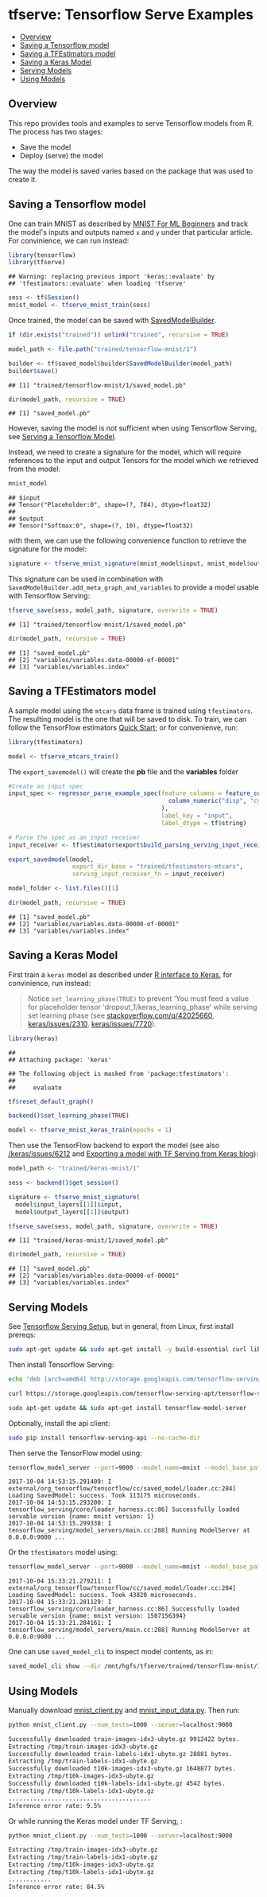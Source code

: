 tfserve: Tensorflow Serve Examples
================

-   [Overview](#overview)
-   [Saving a Tensorflow model](#saving-a-tensorflow-model)
-   [Saving a TFEstimators model](#saving-a-tfestimators-model)
-   [Saving a Keras Model](#saving-a-keras-model)
-   [Serving Models](#serving-models)
-   [Using Models](#using-models)

Overview
--------

This repo provides tools and examples to serve Tensorflow models from R. The process has two stages:

-   Save the model
-   Deploy (serve) the model

The way the model is saved varies based on the package that was used to create it.

Saving a Tensorflow model
-------------------------

One can train MNIST as described by [MNIST For ML Beginners](https://tensorflow.rstudio.com/tensorflow/articles/tutorial_mnist_beginners.html) and track the model's inputs and outputs named `x` and `y` under that particular article. For convinience, we can run instead:

``` r
library(tensorflow)
library(tfserve)
```

    ## Warning: replacing previous import 'keras::evaluate' by
    ## 'tfestimators::evaluate' when loading 'tfserve'

``` r
sess <- tf$Session()
mnist_model <- tfserve_mnist_train(sess)
```

Once trained, the model can be saved with [SavedModelBuilder](https://www.tensorflow.org/api_docs/python/tf/saved_model/builder/SavedModelBuilder).

``` r
if (dir.exists("trained")) unlink("trained", recursive = TRUE)

model_path <- file.path("trained/tensorflow-mnist/1")

builder <- tf$saved_model$builder$SavedModelBuilder(model_path)
builder$save()
```

    ## [1] "trained/tensorflow-mnist/1/saved_model.pb"

``` r
dir(model_path, recursive = TRUE)
```

    ## [1] "saved_model.pb"

However, saving the model is not sufficient when using Tensorflow Serving, see [Serving a Tensorflow Model](https://www.tensorflow.org/serving/serving_basic).

Instead, we need to create a signature for the model, which will require references to the input and output Tensors for the model which we retrieved from the model:

``` r
mnist_model
```

    ## $input
    ## Tensor("Placeholder:0", shape=(?, 784), dtype=float32)
    ## 
    ## $output
    ## Tensor("Softmax:0", shape=(?, 10), dtype=float32)

with them, we can use the following convenience function to retrieve the signature for the model:

``` r
signature <- tfserve_mnist_signature(mnist_model$input, mnist_model$output)
```

This signature can be used in combination with `SavedModelBuilder.add_meta_graph_and_variables` to provide a model usable with Tensorflow Serving:

``` r
tfserve_save(sess, model_path, signature, overwrite = TRUE)
```

    ## [1] "trained/tensorflow-mnist/1/saved_model.pb"

``` r
dir(model_path, recursive = TRUE)
```

    ## [1] "saved_model.pb"                         
    ## [2] "variables/variables.data-00000-of-00001"
    ## [3] "variables/variables.index"

Saving a TFEstimators model
---------------------------

A sample model using the `mtcars` data frame is trained using `tfestimators`. The resulting model is the one that will be saved to disk. To train, we can follow the TensorFlow estimators [Quick Start](https://tensorflow.rstudio.com/tfestimators/); or for convenienve, run:

``` r
library(tfestimators)

model <- tfserve_mtcars_train()
```

The `export_savemodel()` will create the **pb** file and the **variables** folder

``` r
#Create an input spec
input_spec <- regressor_parse_example_spec(feature_columns = feature_columns( 
                                             column_numeric("disp", "cyl")
                                           ),
                                           label_key = "input",
                                           label_dtype = tf$string)

# Parse the spec as an input receiver 
input_receiver <- tf$estimator$export$build_parsing_serving_input_receiver_fn(input_spec)

export_savedmodel(model, 
                  export_dir_base = "trained/tfestimators-mtcars",
                  serving_input_receiver_fn = input_receiver)

model_folder <- list.files()[1]

dir(model_path, recursive = TRUE)
```

    ## [1] "saved_model.pb"                         
    ## [2] "variables/variables.data-00000-of-00001"
    ## [3] "variables/variables.index"

Saving a Keras Model
--------------------

First train a `keras` model as described under [R interface to Keras](https://tensorflow.rstudio.com/keras/), for convinience, run instead:

> Notice `set_learning_phase(TRUE)` to prevent 'You must feed a value for placeholder tensor 'dropout\_1/keras\_learning\_phase' while serving set learning phase (see [stackoverflow.com/q/42025660](https://stackoverflow.com/questions/42025660/keras-set-learning-phase-for-dropout-when-saving-tensorflow-session), [keras/issues/2310](https://github.com/fchollet/keras/issues/2310), [keras/issues/7720](https://github.com/fchollet/keras/issues/7720)).

``` r
library(keras)
```

    ## 
    ## Attaching package: 'keras'

    ## The following object is masked from 'package:tfestimators':
    ## 
    ##     evaluate

``` r
tf$reset_default_graph()

backend()$set_learning_phase(TRUE)

model <- tfserve_mnist_keras_train(epochs = 1)
```

Then use the TensorFlow backend to export the model (see also [/keras/issues/6212](https://github.com/fchollet/keras/issues/6212) and [Exporting a model with TF Serving from Keras blog](https://blog.keras.io/keras-as-a-simplified-interface-to-tensorflow-tutorial.html#exporting-a-model-with-tensorflow-serving)):

``` r
model_path <- "trained/keras-mnist/1"

sess <- backend()$get_session()

signature <- tfserve_mnist_signature(
  model$input_layers[[1]]$input,
  model$output_layers[[1]]$output)

tfserve_save(sess, model_path, signature, overwrite = TRUE)
```

    ## [1] "trained/keras-mnist/1/saved_model.pb"

``` r
dir(model_path, recursive = TRUE)
```

    ## [1] "saved_model.pb"                         
    ## [2] "variables/variables.data-00000-of-00001"
    ## [3] "variables/variables.index"

Serving Models
--------------

See [Tensorflow Serving Setup](https://www.tensorflow.org/serving/setup#installing_using_apt-get), but in general, from Linux, first install prereqs:

``` bash
sudo apt-get update && sudo apt-get install -y build-essential curl libcurl3-dev git libfreetype6-dev libpng12-dev libzmq3-dev pkg-config python-dev python-numpy python-pip software-properties-common swig zip zlib1g-dev
```

Then install Tensorflow Serving:

``` bash
echo "deb [arch=amd64] http://storage.googleapis.com/tensorflow-serving-apt stable tensorflow-model-server tensorflow-model-server-universal" | sudo tee /etc/apt/sources.list.d/tensorflow-serving.list

curl https://storage.googleapis.com/tensorflow-serving-apt/tensorflow-serving.release.pub.gpg | sudo apt-key add -

sudo apt-get update && sudo apt-get install tensorflow-model-server
```

Optionally, install the api client:

``` bash
sudo pip install tensorflow-serving-api --no-cache-dir
```

Then serve the TensorFlow model using:

``` bash
tensorflow_model_server --port=9000 --model_name=mnist --model_base_path=/mnt/hgfs/tfserve/trained/tensorflow-mnist
```

    2017-10-04 14:53:15.291409: I external/org_tensorflow/tensorflow/cc/saved_model/loader.cc:284] Loading SavedModel: success. Took 113175 microseconds.
    2017-10-04 14:53:15.293200: I tensorflow_serving/core/loader_harness.cc:86] Successfully loaded servable version {name: mnist version: 1}
    2017-10-04 14:53:15.299338: I tensorflow_serving/model_servers/main.cc:288] Running ModelServer at 0.0.0.0:9000 ...

Or the `tfestimators` model using:

``` bash
tensorflow_model_server --port=9000 --model_name=mnist --model_base_path=/mnt/hgfs/tfserve/trained/tfestimators-mtcars
```

    2017-10-04 15:33:21.279211: I external/org_tensorflow/tensorflow/cc/saved_model/loader.cc:284] Loading SavedModel: success. Took 43820 microseconds.
    2017-10-04 15:33:21.281129: I tensorflow_serving/core/loader_harness.cc:86] Successfully loaded servable version {name: mnist version: 1507156394}
    2017-10-04 15:33:21.284161: I tensorflow_serving/model_servers/main.cc:288] Running ModelServer at 0.0.0.0:9000 ...

One can use `saved_model_cli` to inspect model contents, as in:

``` bash
saved_model_cli show --dir /mnt/hgfs/tfserve/trained/tensorflow-mnist/1
```

Using Models
------------

Manually download [mnist\_client.py](https://raw.githubusercontent.com/tensorflow/serving/master/tensorflow_serving/example/mnist_client.py) and [mnist\_input\_data.py](https://raw.githubusercontent.com/tensorflow/serving/master/tensorflow_serving/example/mnist_input_data.py). Then run:

``` bash
python mnist_client.py --num_tests=1000 --server=localhost:9000

Successfully downloaded train-images-idx3-ubyte.gz 9912422 bytes.
Extracting /tmp/train-images-idx3-ubyte.gz
Successfully downloaded train-labels-idx1-ubyte.gz 28881 bytes.
Extracting /tmp/train-labels-idx1-ubyte.gz
Successfully downloaded t10k-images-idx3-ubyte.gz 1648877 bytes.
Extracting /tmp/t10k-images-idx3-ubyte.gz
Successfully downloaded t10k-labels-idx1-ubyte.gz 4542 bytes.
Extracting /tmp/t10k-labels-idx1-ubyte.gz
........................................
Inference error rate: 9.5%
```

Or while running the Keras model under TF Serving, :

``` bash
python mnist_client.py --num_tests=1000 --server=localhost:9000

Extracting /tmp/train-images-idx3-ubyte.gz
Extracting /tmp/train-labels-idx1-ubyte.gz
Extracting /tmp/t10k-images-idx3-ubyte.gz
Extracting /tmp/t10k-labels-idx1-ubyte.gz
............
Inference error rate: 84.5%
```
